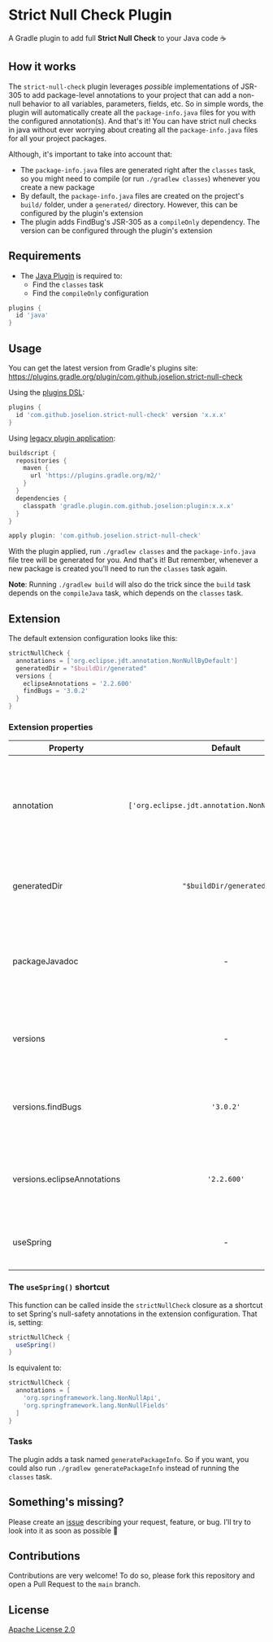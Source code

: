 # Strict Null Check Plugin
A Gradle plugin to add full **Strict Null Check** to your Java code ☕

## How it works
The `strict-null-check` plugin leverages _possible_ implementations of JSR-305 to add package-level annotations to your project that can add a non-null behavior to all variables, parameters, fields, etc. So in simple words, the plugin will automatically create all the `package-info.java` files for you with the configured annotation(s). And that's it! You can have strict null checks in java without ever worrying about creating all the `package-info.java` files for all your project packages.

Although, it's important to take into account that:
* The `package-info.java` files are generated right after the `classes` task, so you might need to compile (or run `./gradlew classes`) whenever you create a new package
* By default, the `package-info.java` files are created on the project's `build/` folder, under a `generated/` directory. However, this can be configured by the plugin's extension
* The plugin adds FindBug's JSR-305 as a `compileOnly` dependency. The version can be configured through the plugin's extension

## Requirements
* The [Java Plugin](https://docs.gradle.org/current/userguide/java_plugin.html) is required to:
  - Find the `classes` task
  - Find the `compileOnly` configuration

```gradle
plugins {
  id 'java'
}
```

## Usage
You can get the latest version from Gradle's plugins site:
https://plugins.gradle.org/plugin/com.github.joselion.strict-null-check

Using the [plugins DSL](https://docs.gradle.org/current/userguide/plugins.html#sec:plugins_block):
```gradle
plugins {
  id 'com.github.joselion.strict-null-check' version 'x.x.x'
}
```

Using [legacy plugin application](https://docs.gradle.org/current/userguide/plugins.html#sec:old_plugin_application):
```gradle
buildscript {
  repositories {
    maven {
      url 'https://plugins.gradle.org/m2/'
    }
  }
  dependencies {
    classpath 'gradle.plugin.com.github.joselion:plugin:x.x.x'
  }
}

apply plugin: 'com.github.joselion.strict-null-check'
```

With the plugin applied, run `./gradlew classes` and the `package-info.java` file tree will be generated for you. And that's it! But remember, whenever a new package is created you'll need to run the `classes` task again.

**Note**: Running `./gradlew build` will also do the trick since the `build` task depends on the `compileJava` task, which depends on the `classes` task.

## Extension
The default extension configuration looks like this:
```gradle
strictNullCheck {
  annotations = ['org.eclipse.jdt.annotation.NonNullByDefault']
  generatedDir = "$buildDir/generated"
  versions {
    eclipseAnnotations = '2.2.600'
    findBugs = '3.0.2'
  }
}
```

### Extension properties
| Property                    | Default                                           | Description |
| --------------------------- | :-----------------------------------------------: | ----------- |
| annotation                  | `['org.eclipse.jdt.annotation.NonNullByDefault']` | List of fully qualified class names of the annotations to add to all the generated `package-info.java` files |
| generatedDir                | `"$buildDir/generated"`                           | The directory where the `package-info.java` files should be generated |
| packageJavadoc              | -                                                 | A single or multi-line string to add to the Javadoc of the generated `package-info.java` files |
| versions                    | -                                                 | A closure to configure the versions of the dependencies added |
| versions.findBugs           | `'3.0.2'`                                         | The `FindBugs JSR305` version to use. Check the [MVNRepo][1] for more versions |
| versions.eclipseAnnotations | `'2.2.600'`                                       | The `JDT Annotations` version to use. Check the [MVNRepo][2] for more versions |
| useSpring                   | -                                                 | A shortcut function to use Spring's null-safety annotation |

### The `useSpring()` shortcut
This function can be called inside the `strictNullCheck` closure as a shortcut to set Spring's null-safety annotations in the extension configuration. That is, setting:
```gradle
strictNullCheck {
  useSpring()
}
```

Is equivalent to:
```gradle
strictNullCheck {
  annotations = [
    'org.springframework.lang.NonNullApi',
    'org.springframework.lang.NonNullFields'
  ]
}
```

### Tasks
The plugin adds a task named `generatePackageInfo`. So if you want, you could also run `./gradlew generatePackageInfo` instead of running the `classes` task.

## Something's missing?
Please create an [issue](https://github.com/JoseLion/strict-null-check/issues/new) describing your request, feature, or bug. I'll try to look into it as soon as possible 🙂

## Contributions
Contributions are very welcome! To do so, please fork this repository and open a Pull Request to the `main` branch.

## License
[Apache License 2.0](LICENSE)

[1]: https://mvnrepository.com/artifact/com.google.code.findbugs/jsr305
[2]: https://mvnrepository.com/artifact/org.eclipse.jdt/org.eclipse.jdt.annotation
